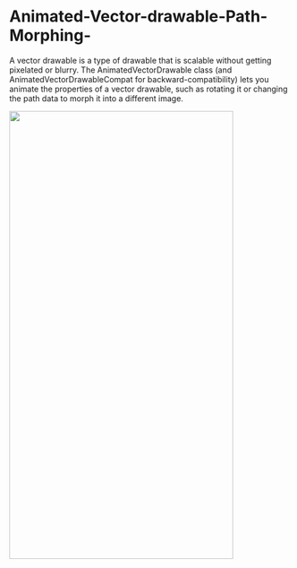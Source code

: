 # Animated-Vector-drawable-Path-Morphing-
A vector drawable is a type of drawable that is scalable without getting pixelated or blurry. The AnimatedVectorDrawable class (and AnimatedVectorDrawableCompat for backward-compatibility) lets you animate the properties of a vector drawable, such as rotating it or changing the path data to morph it into a different image.


<img align="left" width="400" height="800" src="https://github.com/chethu/Animated-Vector-drawable-Path-Morphing-/blob/master/app/src/main/res/drawable/demo_vedio.gif">
